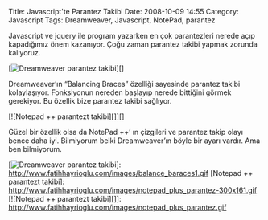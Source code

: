 Title: Javascript&#039;te Parantez Takibi
Date: 2008-10-09 14:55
Category: Javascript
Tags: Dreamweaver, Javascript, NotePad, parantez

Javascript ve jquery ile program yazarken en çok parantezleri nerede
açıp kapadığımız önem kazanıyor. Çoğu zaman parantez takibi yapmak
zorunda kalıyoruz.

[![Dreamweaver parantez takibi][]][]

Dreamweaver’ın “Balancing Braces” özelliği sayesinde parantez takibi
kolaylaşıyor. Fonksiyonun nereden başlayıp nerede bittiğini görmek
gerekiyor. Bu özellik bize parantez takibi sağlıyor.

[![Notepad ++ parantezt takibi][]][]

Güzel bir özellik olsa da NotePad ++’ ın çizgileri ve parantez takip
olayı bence daha iyi. Bilmiyorum belki Dreamweaver’ın böyle bir ayarı
vardır. Ama ben bilmiyorum.

</p>

  [Dreamweaver parantez takibi]: http://www.fatihhayrioglu.com/images/balance_baraces1-300x172.gif
  [![Dreamweaver parantez takibi][]]: http://www.fatihhayrioglu.com/images/balance_baraces1.gif
  [Notepad ++ parantezt takibi]: http://www.fatihhayrioglu.com/images/notepad_plus_parantez-300x161.gif
  [![Notepad ++ parantezt takibi][]]: http://www.fatihhayrioglu.com/images/notepad_plus_parantez.gif
